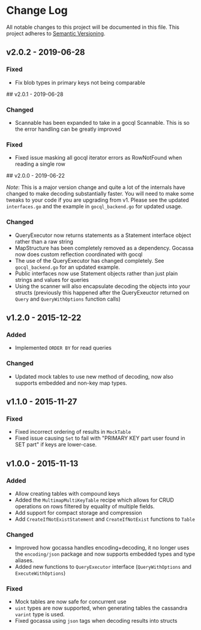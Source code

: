 # Change Log
All notable changes to this project will be documented in this file.
This project adheres to [Semantic Versioning](http://semver.org/).

## v2.0.2 - 2019-06-28

### Fixed
 - Fix blob types in primary keys not being comparable

## v2.0.1 - 2019-06-28

### Changed
 - Scannable has been expanded to take in a gocql Scannable. This is so the error handling can be greatly improved

### Fixed
 - Fixed issue masking all gocql iterator errors as RowNotFound when reading a single row

## v2.0.0 - 2019-06-22

*Note*: This is a major version change and quite a lot of the internals have changed to make decoding substantially faster. You will need to make some tweaks to your code if you are upgrading from v1. Please see the updated `interfaces.go` and the example in `gocql_backend.go` for updated usage.

### Changed
 - QueryExecutor now returns statements as a Statement interface object rather than a raw string
 - MapStructure has been completely removed as a dependency. Gocassa now does custom reflection coordinated with gocql
 - The use of the QueryExecutor has changed completely. See `gocql_backend.go` for an updated example.
 - Public interfaces now use Statement objects rather than just plain strings and values for queries
 - Using the scanner will also encapsulate decoding the objects into your structs (previously this happened after the QueryExeuctor returned on `Query` and `QueryWithOptions` function calls)

## v1.2.0 - 2015-12-22

### Added
 - Implemented `ORDER BY` for read queries

### Changed
 - Updated mock tables to use new method of decoding, now also supports embedded and non-key map types.

## v1.1.0 - 2015-11-27

### Fixed
 - Fixed incorrect ordering of results in `MockTable`
 - Fixed issue causing `Set` to fail with "PRIMARY KEY part user found in SET part" if keys are lower-case.

## v1.0.0 - 2015-11-13

### Added
 - Allow creating tables with compound keys
 - Added the `MultimapMultiKeyTable` recipe which allows for CRUD operations on rows filtered by equality of multiple fields.
 - Add support for compact storage and compression
 - Add `CreateIfNotExistStatement` and `CreateIfNotExist` functions to `Table`

### Changed
 - Improved how gocassa handles encoding+decoding, it no longer uses the `encoding/json` package and now supports embedded types and type aliases.
 - Added new functions to `QueryExecutor` interface (`QueryWithOptions` and `ExecuteWithOptions`)

### Fixed
 - Mock tables are now safe for concurrent use
 - `uint` types are now supported, when generating tables the cassandra `varint` type is used.
 - Fixed gocassa using `json` tags when decoding results into structs
